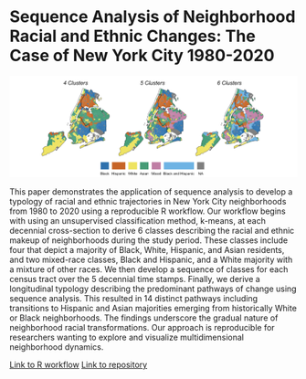 # Sequence Analysis of Neighborhood Racial and Ethnic Changes: The Case of New York City 1980-2020

![Project Banner](banner.png)

This paper demonstrates the application of sequence analysis to develop a typology of racial and ethnic trajectories in New York City neighborhoods from 1980 to 2020 using a reproducible R workflow. Our workflow begins with using an unsupervised classification method, k-means, at each decennial cross-section to derive 6 classes describing the racial and ethnic makeup of neighborhoods during the study period. These classes include four that depict a majority of Black, White, Hispanic, and Asian residents, and two mixed-race classes, Black and Hispanic, and a White majority with a mixture of other races. We then develop a sequence of classes for each census tract over the 5 decennial time stamps. Finally, we derive a longitudinal typology describing the predominant pathways of change using sequence analysis. This resulted in 14 distinct pathways including transitions to Hispanic and Asian majorities emerging from historically White or Black neighborhoods. The findings underscore the gradual nature of neighborhood racial transformations. Our approach is reproducible for researchers wanting to explore and visualize multidimensional neighborhood dynamics.

[Link to R workflow](https://ericdelmelle.github.io/sequencePaper/) 
[Link to repository](https://github.com/ericdelmelle/sequencePaper/) 

